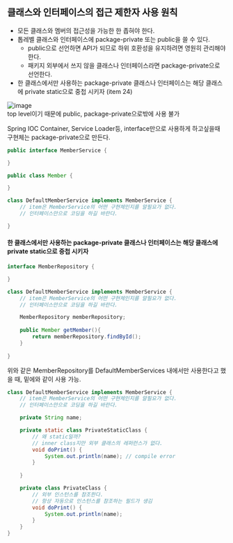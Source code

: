 ## 클래스와 인터페이스의 접근 제한자 사용 원칙
* 모든 클래스와 멤버의 접근성을 가능한 한 좁혀야 한다.
* 톱레벨 클래스와 인터페이스에 package-private 또는 public을 쓸 수 있다. 
  * public으로 선언하면 API가 되므로 하위 호환성을 유지하려면 영원히 관리해야한다.
  * 패키지 외부에서 쓰지 않을 클래스나 인터페이스라면 package-private으로 선언한다.
* 한 클래스에서만 사용하는 package-private 클래스나 인터페이스는 해당 클래스에 private static으로 중첩 시키자 (item 24)


![image](https://user-images.githubusercontent.com/67637716/224220998-eae08701-f2b9-4ca7-8282-b07abff09441.png)  
top level이기 때문에 public, package-private으로밖에 사용 불가  

Spring IOC Container, Service Loader등, interface만으로 사용하게 하고싶을때 구현체는 package-private으로 만든다.

``` java 
public interface MemberService {

}

public class Member {

}

class DefaultMemberService implements MemberService {
    // item은 MemberService의 어떤 구현체인지를 알필요가 없다.
    // 인터페이스만으로 코딩을 하길 바란다.

}

```  

#### 한 클래스에서만 사용하는 package-private 클래스나 인터페이스는 해당 클래스에 private static으로 중첩 시키자
``` java
interface MemberRepository {

}

class DefaultMemberService implements MemberService {
    // item은 MemberService의 어떤 구현체인지를 알필요가 없다.
    // 인터페이스만으로 코딩을 하길 바란다.

    MemberRepository memberRepository;
    
    public Member getMember(){
        return memberRepository.findById();
    }
    
}
```  
위와 같은 MemberRepository를 DefaultMemberServices 내에서만 사용한다고 했을 때, 밑에와 같이 사용 가능.  

``` java
class DefaultMemberService implements MemberService {
    // item은 MemberService의 어떤 구현체인지를 알필요가 없다.
    // 인터페이스만으로 코딩을 하길 바란다.

    private String name;

    private static class PrivateStaticClass {
        // 왜 static일까?
        // inner class지만 외부 클래스의 레퍼런스가 없다.
        void doPrint() {
            System.out.println(name); // compile error
        }
        
    }

    private class PrivateClass {
        // 외부 인스턴스를 참조한다.
        // 항상 자동으로 인스턴스를 참조하는 필드가 생김
        void doPrint() {
            System.out.println(name);
        }
    }
}
```  

